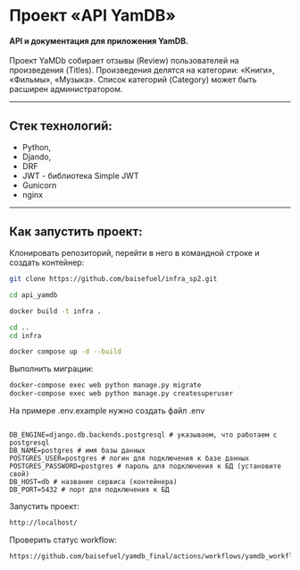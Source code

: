 # Проект «API YamDB»
#### API и документация для приложения YamDB.
Проект YaMDb собирает отзывы (Review) пользователей на произведения (Titles). Произведения делятся на категории: «Книги», «Фильмы», «Музыка». Список категорий (Category) может быть расширен администратором.
___
## Стек технологий:
- Python,
- Djando,
- DRF
- JWT - библиотека Simple JWT
- Gunicorn
- nginx
___
## Как запустить проект:

Клонировать репозиторий, перейти в него в командной строке и создать контейнер:

```bash
git clone https://github.com/baisefuel/infra_sp2.git
```

```bash
cd api_yamdb
```

```bash
docker build -t infra .
```

```bash
cd ..
cd infra
```

```bash
docker compose up -d --build
```

Выполнить миграции:

```bash
docker-compose exec web python manage.py migrate
docker-compose exec web python manage.py createsuperuser
```

На примере .env.example нужно создать файл .env

```.env.example

DB_ENGINE=django.db.backends.postgresql # указываем, что работаем с postgresql
DB_NAME=postgres # имя базы данных
POSTGRES_USER=postgres # логин для подключения к базе данных
POSTGRES_PASSWORD=postgres # пароль для подключения к БД (установите свой)
DB_HOST=db # название сервиса (контейнера)
DB_PORT=5432 # порт для подключения к БД

```

Запустить проект:

```bash
http://localhost/
```

Проверить статус workflow:
```
https://github.com/baisefuel/yamdb_final/actions/workflows/yamdb_workflow.yml/badge.svg
```